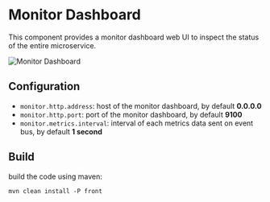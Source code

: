 # Monitor Dashboard

This component provides a monitor dashboard web UI to inspect the status of the entire microservice.

![Monitor Dashboard](../docs/images/monitor-dashboard.png)

## Configuration

- `monitor.http.address`: host of the monitor dashboard, by default **0.0.0.0**
- `monitor.http.port`: port of the monitor dashboard, by default **9100**
- `monitor.metrics.interval`: interval of each metrics data sent on event bus, by default **1 second**

## Build

build the code using maven:

    mvn clean install -P front
